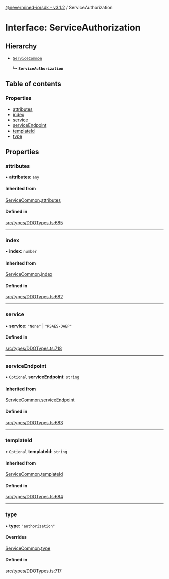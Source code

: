 [@nevermined-io/sdk - v3.1.2](../code-reference.md) / ServiceAuthorization

# Interface: ServiceAuthorization

## Hierarchy

- [`ServiceCommon`](ServiceCommon.md)

  ↳ **`ServiceAuthorization`**

## Table of contents

### Properties

- [attributes](ServiceAuthorization.md#attributes)
- [index](ServiceAuthorization.md#index)
- [service](ServiceAuthorization.md#service)
- [serviceEndpoint](ServiceAuthorization.md#serviceendpoint)
- [templateId](ServiceAuthorization.md#templateid)
- [type](ServiceAuthorization.md#type)

## Properties

### attributes

• **attributes**: `any`

#### Inherited from

[ServiceCommon](ServiceCommon.md).[attributes](ServiceCommon.md#attributes)

#### Defined in

[src/types/DDOTypes.ts:685](https://github.com/nevermined-io/sdk-js/blob/67dcc4309b61571f3cee221ec474b9c29e860b77/src/types/DDOTypes.ts#L685)

---

### index

• **index**: `number`

#### Inherited from

[ServiceCommon](ServiceCommon.md).[index](ServiceCommon.md#index)

#### Defined in

[src/types/DDOTypes.ts:682](https://github.com/nevermined-io/sdk-js/blob/67dcc4309b61571f3cee221ec474b9c29e860b77/src/types/DDOTypes.ts#L682)

---

### service

• **service**: `"None"` \| `"RSAES-OAEP"`

#### Defined in

[src/types/DDOTypes.ts:718](https://github.com/nevermined-io/sdk-js/blob/67dcc4309b61571f3cee221ec474b9c29e860b77/src/types/DDOTypes.ts#L718)

---

### serviceEndpoint

• `Optional` **serviceEndpoint**: `string`

#### Inherited from

[ServiceCommon](ServiceCommon.md).[serviceEndpoint](ServiceCommon.md#serviceendpoint)

#### Defined in

[src/types/DDOTypes.ts:683](https://github.com/nevermined-io/sdk-js/blob/67dcc4309b61571f3cee221ec474b9c29e860b77/src/types/DDOTypes.ts#L683)

---

### templateId

• `Optional` **templateId**: `string`

#### Inherited from

[ServiceCommon](ServiceCommon.md).[templateId](ServiceCommon.md#templateid)

#### Defined in

[src/types/DDOTypes.ts:684](https://github.com/nevermined-io/sdk-js/blob/67dcc4309b61571f3cee221ec474b9c29e860b77/src/types/DDOTypes.ts#L684)

---

### type

• **type**: `"authorization"`

#### Overrides

[ServiceCommon](ServiceCommon.md).[type](ServiceCommon.md#type)

#### Defined in

[src/types/DDOTypes.ts:717](https://github.com/nevermined-io/sdk-js/blob/67dcc4309b61571f3cee221ec474b9c29e860b77/src/types/DDOTypes.ts#L717)
